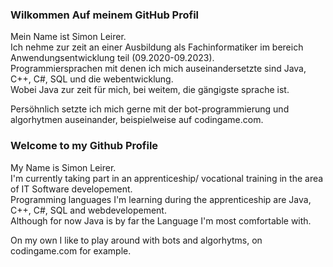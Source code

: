 ### Wilkommen Auf meinem GitHub Profil  
Mein Name ist Simon Leirer.  
Ich nehme zur zeit an einer Ausbildung als Fachinformatiker im bereich Anwendungsentwicklung teil (09.2020-09.2023).  
Programmiersprachen mit denen ich mich auseinandersetzte sind Java, C++, C#, SQL und die webentwicklung.  
Wobei Java zur zeit für mich, bei weitem, die gängigste sprache ist.  

Persöhnlich setzte ich mich gerne mit der bot-programmierung und algorhytmen auseinander, beispielweise auf codingame.com.

### Welcome to my Github Profile
My Name is Simon Leirer.  
I'm currently taking part in an apprenticeship/ vocational training in the area of IT Software developement.  
Programming languages I'm learning during the apprenticeship are Java, C++, C#, SQL and webdevelopement.  
Although for now Java is by far the Language I'm most comfortable with.  

On my own I like to play around with bots and algorhytms, on codingame.com for example.

<!---
SLeirer/SLeirer is a ✨ special ✨ repository because its `README.md` (this file) appears on your GitHub profile.
You can click the Preview link to take a look at your changes.
--->

